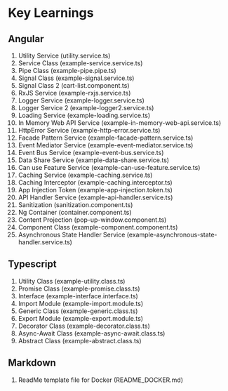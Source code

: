 # Key Learnings

## Angular

1. Utility Service (utility.service.ts)
1. Service Class (example-service.service.ts)
1. Pipe Class (example-pipe.pipe.ts)
1. Signal Class (example-signal.service.ts)
1. Signal Class 2 (cart-list.component.ts)
1. RxJS Service (example-rxjs.service.ts)
1. Logger Service (example-logger.service.ts)
1. Logger Service 2 (example-logger2.service.ts)
1. Loading Service (example-loading.service.ts)
1. In Memory Web API Service (example-in-memory-web-api.service.ts)
1. HttpError Service (example-http-error.service.ts)
1. Facade Pattern Service (example-facade-pattern.service.ts)
1. Event Mediator Service (example-event-mediator.service.ts)
1. Event Bus Service (example-event-bus.service.ts)
1. Data Share Service (example-data-share.service.ts)
1. Can use Feature Service (example-can-use-feature.service.ts)
1. Caching Service (example-caching.service.ts)
1. Caching Interceptor (example-caching.interceptor.ts)
1. App Injection Token (example-app-injection.token.ts)
1. API Handler Service (example-api-handler.service.ts)
1. Sanitization (sanitization.component.ts)
1. Ng Container (container.component.ts)
1. Content Projection (pop-up-window.component.ts)
1. Component Class (example-component.component.ts)
1. Asynchronous State Handler Service (example-asynchronous-state-handler.service.ts)

## Typescript

1. Utility Class (example-utility.class.ts)
1. Promise Class (example-promise.class.ts)
1. Interface (example-interface.interface.ts)
1. Import Module (example-import.module.ts)
1. Generic Class (example-generic.class.ts)
1. Export Module (example-export.module.ts)
1. Decorator Class (example-decorator.class.ts)
1. Async-Await Class (example-async-await.class.ts)
1. Abstract Class (example-abstract.class.ts)

## Markdown

1. ReadMe template file for Docker (README_DOCKER.md)
